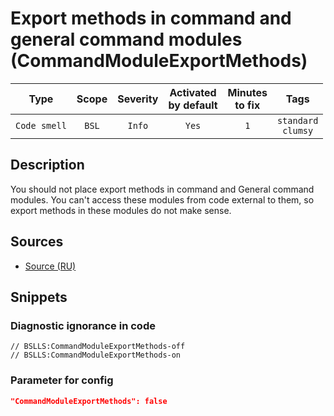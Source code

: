 # Export methods in command and general command modules (CommandModuleExportMethods)

 |     Type     | Scope | Severity | Activated<br>by default | Minutes<br>to fix |             Tags             |
 |:------------:|:-----:|:--------:|:-----------------------------:|:-----------------------:|:----------------------------:|
 | `Code smell` | `BSL` |  `Info`  |             `Yes`             |           `1`           | `standard`<br>`clumsy` | 

<!-- Блоки выше заполняются автоматически, не трогать -->
## Description

You should not place export methods in command and General command modules. You can't access these modules from code external to them, so export methods in these modules do not make sense.

## Sources

* [Source (RU)](https://its.1c.ru/db/v8std/content/544/hdoc)

## Snippets

<!-- Блоки ниже заполняются автоматически, не трогать -->
### Diagnostic ignorance in code

```bsl
// BSLLS:CommandModuleExportMethods-off
// BSLLS:CommandModuleExportMethods-on
```

### Parameter for config

```json
"CommandModuleExportMethods": false
```
